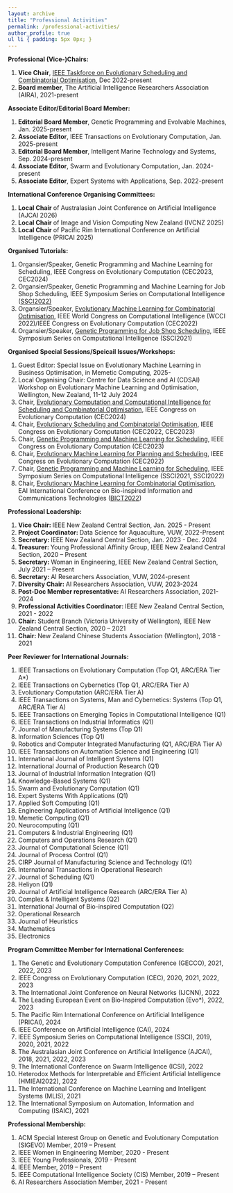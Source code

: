 ```yaml
---
layout: archive
title: "Professional Activities"
permalink: /professional-activities/
author_profile: true
ul li { padding: 5px 0px; }
---
```


**Professional (Vice-)Chairs:**
<ol>
<li> <b> Vice Chair</b>, <a href="https://homepages.ecs.vuw.ac.nz/~yimei/ieee-tf-esco/"> IEEE Taskforce on Evolutionary Scheduling and Combinatorial Optimisation</a>, Dec 2022-present </li>
<li> <b> Board member</b>, The Artificial Intelligence Researchers Association (AIRA), 2021-present </li>
</ol>


**Associate Editor/Editorial Board Member:**
<ol>
<li><b>Editorial Board Member</b>, Genetic Programming and Evolvable Machines, Jan. 2025-present</li>	
<li><b>Associate Editor</b>, IEEE Transactions on Evolutionary Computation, Jan. 2025-present</li>	
<li><b>Editorial Board Member</b>, Intelligent Marine Technology and Systems, Sep. 2024-present</li>	
<li><b>Associate Editor</b>, Swarm and Evolutionary Computation, Jan. 2024-present</li>	
<li><b>Associate Editor</b>, Expert Systems with Applications, Sep. 2022-present</li>
</ol>

**International Conference Organising Committees:**
<ol>
<li><b>Local Chair</b> of Australasian Joint Conference on Artificial Intelligence (AJCAI 2026)</li>
<li><b>Local Chair</b> of Image and Vision Computing New Zealand (IVCNZ 2025)</li>
<li><b>Local Chair</b> of Pacific Rim International Conference on Artificial Intelligence (PRICAI 2025)</li>
</ol>



**Organised Tutorials:**
<ol>
<li> Organsier/Speaker, Genetic Programming and Machine Learning for Scheduling, IEEE Congress on Evolutionary Computation (CEC2023, CEC2024) </li>	
<li> Organsier/Speaker, Genetic Programming and Machine Learning for Job Shop Scheduling, IEEE Symposium Series on Computational Intelligence (<a href="https://ieeessci2022.org/">SSCI2022)</a> </li>	
<li> Organsier/Speaker, <a href="https://fangfang-zhang.github.io/CEC2022Tutorial/"> Evolutionary Machine Learning for Combinatorial Optimisation</a>, IEEE World Congress on Computational Intelligence (WCCI 2022)/IEEE Congress on Evolutionary Computation (CEC2022) </li>
<li> Organsier/Speaker, <a href="https://attend.ieee.org/ssci-2021/tutorial-genetic-programming-for-job-shop-scheduling/"> Genetic Programming for Job Shop Scheduling</a>, IEEE Symposium Series on Computational Intelligence (SSCI2021) </li> 
</ol>

**Organised Special Sessions/Speicail Issues/Workshops:**
<ol>
<li>Guest Editor: Special Issue on Evolutionary Machine Learning in Business Optimisation, in Memetic Computing, 2025-</li>	
<li> Local Organising Chair: Centre for Data Science and AI (CDSAI) Workshop on Evolutionary Machine Learning and Optimisation, Wellington, New Zealand, 11-12 July 2024 </li>
<li> Chair, <a href=""> Evolutionary Computation and Computational Intelligence for Scheduling and Combinatorial Optimisation</a>, IEEE Congress on Evolutionary Computation (CEC2024) </li>	
<li> Chair, <a href="https://meiyi1986.github.io/cec2022-esco/"> Evolutionary Scheduling and Combinatorial Optimisation</a>, IEEE Congress on Evolutionary Computation (CEC2022, CEC2023) </li>		
<li> Chair, <a href="https://fangfang-zhang.github.io/CEC2023SS/"> Genetic Programming and Machine Learning for Scheduling</a>, IEEE Congress on Evolutionary Computation (CEC2023) </li>
<li> Chair, <a href="https://fangfang-zhang.github.io/CEC2022EMLPS/"> Evolutionary Machine Learning for Planning and Scheduling</a>, IEEE Congress on Evolutionary Computation (CEC2022) </li>
<li> Chair, <a href="https://attend.ieee.org/ssci-2021/special-session-genetic-programming-and-machine-learning-for-scheduling/"> Genetic Programming and Machine Learning for Scheduling</a>, IEEE Symposium Series on Computational Intelligence (SSCI2021, SSCI2022) </li>
<li> Chair, <a href=""> Evolutionary Machine Learning for Combinatorial Optimisation</a>, EAI International Conference on Bio-inspired Information and Communications Technologies (<a href="https://bionetics.eai-conferences.org/2022/">BICT2022</a>) </li>
</ol>

**Professional Leadership:**
<ol>
<li> <b> Vice Chair: </b> IEEE New Zealand Central Section, Jan. 2025 - Present </li>	
<li> <b> Project Coordinator: </b> Data Science for Aquaculture, VUW, 2022-Present </li>
<li> <b> Secretary: </b> IEEE New Zealand Central Section, Jan. 2023 - Dec. 2024 </li>
<li> <b> Treasurer: </b> Young Professional Affinity Group, IEEE New Zealand Central Section, 2020 – Present </li>
<li> <b> Secretary: </b> Woman in Engineering, IEEE New Zealand Central Section, July 2021 – Present </li>
<li> <b> Secretary: </b> AI Researchers Association, VUW, 2024-present </li>
<li> <b> Diversity Chair: </b> AI Researchers Association, VUW, 2023-2024 </li>
<li> <b> Post-Doc Member representative: </b> AI Researchers Association, 2021-2024 </li>
<li> <b> Professional Activities Coordinator: </b> IEEE New Zealand Central Section, 2021 - 2022 </li>
<li> <b> Chair: </b> Student Branch (Victoria University of Wellington), IEEE New Zealand Central Section, 2020 – 2021 </li>
<li> <b> Chair: </b> New Zealand Chinese Students Association (Wellington), 2018 - 2021 </li>
</ol>

**Peer Reviewer for International Journals:**
<ol>
<li> IEEE Transactions on Evolutionary Computation (Top Q1, ARC/ERA Tier A*) </li>
<li> IEEE Transactions on Cybernetics (Top Q1, ARC/ERA Tier A) </li>
<li> Evolutionary Computation (ARC/ERA Tier A) </li>
<li> IEEE Transactions on Systems, Man and Cybernetics: Systems (Top Q1, ARC/ERA Tier A) </li>
<li> IEEE Transactions on Emerging Topics in Computational Intelligence (Q1) </li>
<li> IEEE Transactions on Industrial Informatics (Q1) </li>
<li> Journal of Manufacturing Systems (Top Q1) </li>
<li> Information Sciences (Top Q1) </li>
<li> Robotics and Computer Integrated Manufacturing (Q1, ARC/ERA Tier A) </li>
<li> IEEE Transactions on Automation Science and Engineering (Q1) </li>
<li> International Journal of Intelligent Systems (Q1) </li>
<li> International Journal of Production Research (Q1) </li>
<li> Journal of Industrial Information Integration (Q1) </li>
<li> Knowledge-Based Systems (Q1) </li>
<li> Swarm and Evolutionary Computation (Q1) </li>
<li> Expert Systems With Applications (Q1) </li>
<li> Applied Soft Computing (Q1) </li>
<li> Engineering Applications of Artificial Intelligence (Q1) </li>
<li> Memetic Computing (Q1) </li>
<li> Neurocomputing (Q1) </li>  
<li> Computers & Industrial Engineering (Q1) </li> 
<li> Computers and Operations Research (Q1) </li>
<li> Journal of Computational Science (Q1) </li> 
<li> Journal of Process Control (Q1) </li>  
<li> CIRP Journal of Manufacturing Science and Technology (Q1) </li> 
<li> International Transactions in Operational Research </li> 
<li> Journal of Scheduling (Q1) </li>
<li> Heliyon (Q1) </li>
<li> Journal of Artificial Intelligence Research (ARC/ERA Tier A) </li>
<li> Complex & Intelligent Systems (Q2) </li>
<li> International Journal of Bio-inspired Computation (Q2) </li>
<li> Operational Research </li>
<li> Journal of Heuristics </li>
<li> Mathematics </li>
<li> Electronics </li>
</ol>


**Program Committee Member for International Conferences:**
<ol>
<li> The Genetic and Evolutionary Computation Conference (GECCO), 2021, 2022, 2023 </li>
<li> IEEE Congress on Evolutionary Computation (CEC), 2020, 2021, 2022, 2023 </li>
<li> The International Joint Conference on Neural Networks (IJCNN), 2022 </li>
<li> The Leading European Event on Bio‑Inspired Computation (Evo*), 2022, 2023 </li>
<li> The Pacific Rim International Conference on Artificial Intelligence (PRICAI), 2024 </li>
<li> IEEE Conference on Artificial Intelligence (CAI), 2024 </li>
<li> IEEE Symposium Series on Computational Intelligence (SSCI), 2019, 2020, 2021, 2022 </li>
<li> The Australasian Joint Conference on Artificial Intelligence (AJCAI), 2018, 2021, 2022, 2023 </li>
<li> The International Conference on Swarm Intelligence (ICSI), 2022 </li>
<li> Heterodox Methods for Interpretable and Efficient Artificial Intelligence (HMIEAI2022), 2022 </li>
<li> The International Conference on Machine Learning and Intelligent Systems (MLIS), 2021 </li>
<li> The International Symposium on Automation, Information and Computing (ISAIC), 2021 </li>
</ol>

**Professional Membership:**
<ol>
<li> ACM Special Interest Group on Genetic and Evolutionary Computation (SIGEVO) Member, 2019 – Present </li>
<li> IEEE Women in Engineering Member, 2020 - Present </li>
<li> IEEE Young Professionals, 2019 - Present </li>
<li> IEEE Member, 2019 – Present </li>
<li> IEEE Computational Intelligence Society (CIS) Member, 2019 – Present </li>
<li> AI Researchers Association Member, 2021 - Present </li>
</ol>
